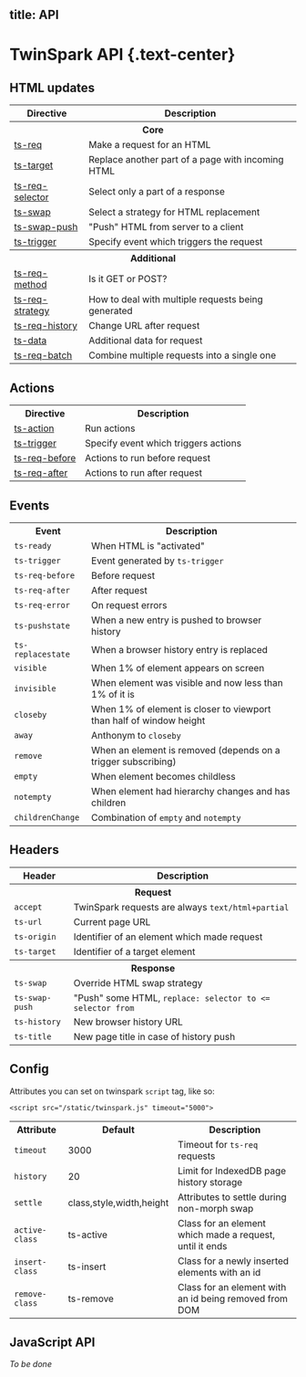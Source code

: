 title: API
----

# TwinSpark API {.text-center}

## HTML updates

<table class="table">
<tr><th>Directive</th> <th>Description</th></tr>

<tr><th colspan=2 class="text-center">Core</th></tr>

<tr><td><a href="ts-req/">ts-req</a></td>                    <td>Make a request for an HTML</td></tr>
<tr><td><a href="ts-target/">ts-target</a></td>              <td>Replace another part of a page with incoming HTML</td></tr>
<tr><td><a href="ts-req-selector/">ts-req-selector</a></td>  <td>Select only a part of a response</td></tr>
<tr><td><a href="ts-swap/">ts-swap</a></td>                  <td>Select a strategy for HTML replacement</td></tr>
<tr><td><a href="ts-swap-push/">ts-swap-push</a></td>        <td>"Push" HTML from server to a client</td></tr>
<tr><td><a href="ts-trigger/">ts-trigger</a></td>            <td>Specify event which triggers the request</td></tr>

<tr><th colspan=2 class="text-center">Additional</th></tr>

<tr><td><a href="ts-req-method/">ts-req-method</a></td>      <td>Is it GET or POST?</td></tr>
<tr><td><a href="ts-req-strategy/">ts-req-strategy</a></td>  <td>How to deal with multiple requests being generated</td></tr>
<tr><td><a href="ts-req-history/">ts-req-history</a></td>    <td>Change URL after request</td></tr>
<tr><td><a href="ts-data/">ts-data</a></td>                  <td>Additional data for request</td></tr>
<tr><td><a href="ts-req-batch/">ts-req-batch</a></td>        <td>Combine multiple requests into a single one</td></tr>

</table>

## Actions

<table class="table">
<tr><th>Directive</th> <th>Description</th></tr>

<tr><td><a href="ts-action/">ts-action</a></td>         <td>Run actions</td></tr>
<tr><td><a href="ts-trigger/">ts-trigger</a></td>       <td>Specify event which triggers actions</td></tr>
<tr><td><a href="ts-req-before/">ts-req-before</a></td> <td>Actions to run before request</td></tr>
<tr><td><a href="ts-req-after/">ts-req-after</a></td>   <td>Actions to run after request</td></tr>

</table>


## Events

<table class="table">
<tr><th>Event</th> <th>Description</th></tr>

<tr><td><code>ts-ready</code></td>        <td>When HTML is "activated"</td></tr>
<tr><td><code>ts-trigger</code></td>      <td>Event generated by <code>ts-trigger</code></td></tr>
<tr><td><code>ts-req-before</code></td>   <td>Before request</td></tr>
<tr><td><code>ts-req-after</code></td>    <td>After request</td></tr>
<tr><td><code>ts-req-error</code></td>    <td>On request errors</td></tr>
<tr><td><code>ts-pushstate</code></td>    <td>When a new entry is pushed to browser history</td></tr>
<tr><td><code>ts-replacestate</code></td> <td>When a browser history entry is replaced</td></tr>
<tr><td><code>visible</code></td>         <td>When 1% of element appears on screen</td></tr>
<tr><td><code>invisible</code></td>       <td>When element was visible and now less than 1% of it is</td></tr>
<tr><td><code>closeby</code></td>         <td>When 1% of element is closer to viewport than half of window height</td></tr>
<tr><td><code>away</code></td>            <td>Anthonym to <code>closeby</code></td></tr>
<tr><td><code>remove</code></td>          <td>When an element is removed (depends on a trigger subscribing)</td></tr>
<tr><td><code>empty</code></td>           <td>When element becomes childless</td></tr>
<tr><td><code>notempty</code></td>        <td>When element had hierarchy changes and has children</td></tr>
<tr><td><code>childrenChange</code></td>  <td>Combination of <code>empty</code> and <code>notempty</code></td></tr>

</table>


## Headers

<table class="table">
<tr><th>Header</th> <th>Description</th></tr>

<tr><th colspan=2 class="text-center">Request</th></tr>

<tr><td><code>accept</code></td> <td>TwinSpark requests are always <code>text/html+partial</code></td></tr>
<tr><td><code>ts-url</code></td> <td>Current page URL</td></tr>
<tr><td><code>ts-origin</code></td> <td>Identifier of an element which made request</td></tr>
<tr><td><code>ts-target</code></td> <td>Identifier of a target element</td></tr>

<tr><th colspan=2 class="text-center">Response</th></tr>
<tr><td><code>ts-swap</code></td>      <td>Override HTML swap strategy</td></tr>
<tr><td><code>ts-swap-push</code></td> <td>"Push" some HTML, <code>replace: selector to <= selector from</code></td></tr>
<tr><td><code>ts-history</code></td>   <td>New browser history URL</td></tr>
<tr><td><code>ts-title</code></td>     <td>New page title in case of history push</td></tr>

</table>


## Config

Attributes you can set on twinspark <code>script</code> tag, like so:

```
<script src="/static/twinspark.js" timeout="5000">
```

<table class="table">
<tr><th>Attribute</th> <th>Default</th> <th>Description</th></tr>

<tr><td><code>timeout</code></td>      <td>3000</td>      <td>Timeout for <code>ts-req</code> requests</td></tr>
<tr><td><code>history</code></td>      <td>20</td>        <td>Limit for IndexedDB page history storage</td></tr>
<tr><td><code>settle</code></td>       <td>class,style,width,height</td>   <td>Attributes to settle during non-morph swap</td></tr>
<tr><td><code>active-class</code></td> <td>ts-active</td> <td>Class for an element which made a request, until it ends</td></tr>
<tr><td><code>insert-class</code></td> <td>ts-insert</td> <td>Class for a newly inserted elements with an id</td></tr>
<tr><td><code>remove-class</code></td> <td>ts-remove</td> <td>Class for an element with an id being removed from DOM</td></tr>

</table>


## JavaScript API

<i>To be done</i>
